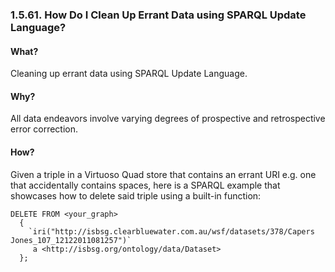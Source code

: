 <div>

<div>

<div>

<div>

### 1.5.61. How Do I Clean Up Errant Data using SPARQL Update Language?

</div>

</div>

</div>

<div>

<div>

<div>

<div>

#### What?

</div>

</div>

</div>

Cleaning up errant data using SPARQL Update Language.

</div>

<div>

<div>

<div>

<div>

#### Why?

</div>

</div>

</div>

All data endeavors involve varying degrees of prospective and
retrospective error correction.

</div>

<div>

<div>

<div>

<div>

#### How?

</div>

</div>

</div>

Given a triple in a Virtuoso Quad store that contains an errant URI e.g.
one that accidentally contains spaces, here is a SPARQL example that
showcases how to delete said triple using a built-in function:

``` programlisting
DELETE FROM <your_graph>
  {
    `iri("http://isbsg.clearbluewater.com.au/wsf/datasets/378/Capers Jones_107_12122011081257")`
     a <http://isbsg.org/ontology/data/Dataset>
  };
```

</div>

</div>
